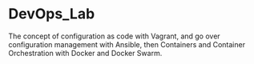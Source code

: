 # DevOps_Lab

The concept of configuration as code with Vagrant, and go over configuration management with Ansible, then Containers and Container Orchestration with Docker and Docker Swarm.

